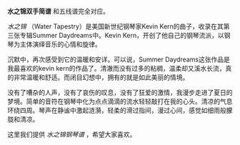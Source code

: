 

**水之锦双手简谱** 和五线谱完全对应。

_水之锦_ （Water Tapestry）是美国新世纪钢琴家Kevin Kern的曲子，收录在其第三张专辑Summer Daydreams中。Kevin
Kern，开创了他自己的钢琴流派，以钢琴为主体演绎音乐的心情和旋律。

沉默中，再次感受到它的温暖和安详。可以说，Summer Daydreams这张作品是我最喜欢的kevin
kern的作品了。清澈而没有过多的粘稠，温柔却又溪水长流，真的非常温暖和舒适。而闭目幻想中，拥有的就是如此美丽的情境。

没有了嘈杂的人声，没有了哀伤的叹息，没有了狂爱的激情，我漫步走进了夏日的梦境。简单的音符在钢琴中化为点点滴滴的流水轻轻敲打在我的心头。清凉的气息环绕四周。琴声在静谧中激起涟漪，轻柔的滑过指间，漫过心间，感觉如细雨般朦胧和清凉。

这里我们提供 _水之锦钢琴谱_ ，希望大家喜欢。

